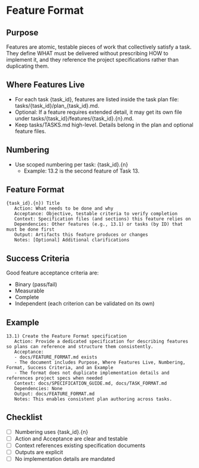 # Feature Format

## Purpose
Features are atomic, testable pieces of work that collectively satisfy a task. They define WHAT must be delivered without prescribing HOW to implement it, and they reference the project specifications rather than duplicating them.

## Where Features Live
- For each task {task_id}, features are listed inside the task plan file: tasks/{task_id}/plan_{task_id}.md.
- Optional: If a feature requires extended detail, it may get its own file under tasks/{task_id}/features/{task_id}.{n}.md.
- Keep tasks/TASKS.md high-level. Details belong in the plan and optional feature files.

## Numbering
- Use scoped numbering per task: {task_id}.{n}
  - Example: 13.2 is the second feature of Task 13.

## Feature Format
```
{task_id}.{n}) Title
   Action: What needs to be done and why
   Acceptance: Objective, testable criteria to verify completion
   Context: Specification files (and sections) this feature relies on
   Dependencies: Other features (e.g., 13.1) or tasks (by ID) that must be done first
   Output: Artifacts this feature produces or changes
   Notes: [Optional] Additional clarifications
```

## Success Criteria
Good feature acceptance criteria are:
- Binary (pass/fail)
- Measurable
- Complete
- Independent (each criterion can be validated on its own)

## Example
```
13.1) Create the Feature Format specification
   Action: Provide a dedicated specification for describing features so plans can reference and structure them consistently.
   Acceptance:
   - docs/FEATURE_FORMAT.md exists
   - The document includes Purpose, Where Features Live, Numbering, Format, Success Criteria, and an Example
   - The format does not duplicate implementation details and references project specs when needed
   Context: docs/SPECIFICATION_GUIDE.md, docs/TASK_FORMAT.md
   Dependencies: None
   Output: docs/FEATURE_FORMAT.md
   Notes: This enables consistent plan authoring across tasks.
```

## Checklist
- [ ] Numbering uses {task_id}.{n}
- [ ] Action and Acceptance are clear and testable
- [ ] Context references existing specification documents
- [ ] Outputs are explicit
- [ ] No implementation details are mandated
